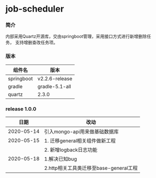 # job-scheduler

### 简介
内部采用Quartz开源库，交由springboot管理，采用接口方式进行新增删除任务，
支持增删查改任务项。

### 版本
| 组件名      | 版本            |
| ---        | ---            |
| springboot | v2.2.6-release |
| gradle     | gradle-5.1-all |
| quartz     | 2.3.0          |

### release 1.0.0
|日期|改动|
|---|---|
|2020-05-14|引入mongo-api用来做基础数据库|
|2020-05-15|1. 迁移general相关组件做新工程|
| |2. 新增logback日志功能|
|2020-05-18|1.解决已知bug|
| |2.http相关工具类迁移至base-general工程|



